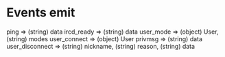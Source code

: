 # Events emit

ping            => (string) data
ircd_ready      => (string) data
user_mode       => (object) User, (string) modes
user_connect    => (object) User
privmsg         => (string) data
user_disconnect => (string) nickname, (string) reason, (string) data

